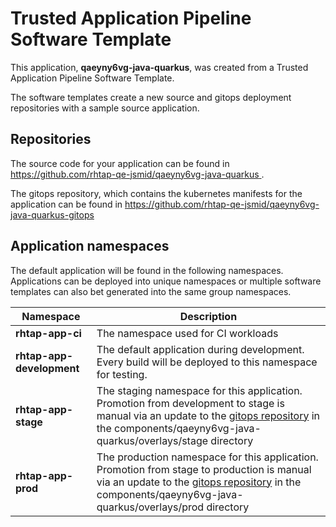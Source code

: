 # Trusted Application Pipeline Software Template

This application, **qaeyny6vg-java-quarkus**, was created from a Trusted Application Pipeline Software Template.

The software templates create a new source and gitops deployment repositories with a sample source application. 

## Repositories

The source code for your application can be found in [https://github.com/rhtap-qe-jsmid/qaeyny6vg-java-quarkus ](https://github.com/rhtap-qe-jsmid/qaeyny6vg-java-quarkus ).
 
The gitops repository, which contains the kubernetes manifests for the application can be found in 
[https://github.com/rhtap-qe-jsmid/qaeyny6vg-java-quarkus-gitops ](https://github.com/rhtap-qe-jsmid/qaeyny6vg-java-quarkus-gitops ) 

## Application namespaces 

The default application will be found in the following namespaces. Applications can be deployed into unique namespaces or multiple software templates can also bet generated into the same group namespaces.  

|  Namespace   |  Description   |  
| -------- | -------- |
| **rhtap-app-ci** | The namespace used for CI workloads |
| **rhtap-app-development** | The default application during development. Every build will be deployed to this namespace for testing. |
| **rhtap-app-stage** | The staging namespace for this application. Promotion from development to stage is manual via an update to the [gitops repository](https://github.com/rhtap-qe-jsmid/qaeyny6vg-java-quarkus-gitops ) in the components/qaeyny6vg-java-quarkus/overlays/stage directory |
| **rhtap-app-prod** | The production namespace for this application. Promotion from stage to production is manual via an update to the [gitops repository](https://github.com/rhtap-qe-jsmid/qaeyny6vg-java-quarkus-gitops ) in the components/qaeyny6vg-java-quarkus/overlays/prod directory |